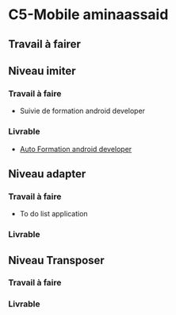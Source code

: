 # C5-Mobile aminaassaid

## Travail à fairer

## Niveau imiter

### Travail à faire

- Suivie de formation android developer

### Livrable

- [Auto Formation android developer](https://github.com/solicoders/Assaid-Amina-autoformation-android)
  
## Niveau adapter

### Travail à faire

- To do list application

### Livrable


## Niveau Transposer


### Travail à faire



### Livrable



